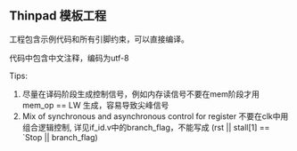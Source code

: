 Thinpad 模板工程
---------------

工程包含示例代码和所有引脚约束，可以直接编译。

代码中包含中文注释，编码为utf-8


Tips:
1. 尽量在译码阶段生成控制信号，例如内存读信号不要在mem阶段才用 mem_op == LW 生成，容易导致尖峰信号
2. Mix of synchronous and asynchronous control for register 不要在clk中用组合逻辑控制, 详见if_id.v中的branch_flag，不能写成 (rst || stall[1] == `Stop || branch_flag)